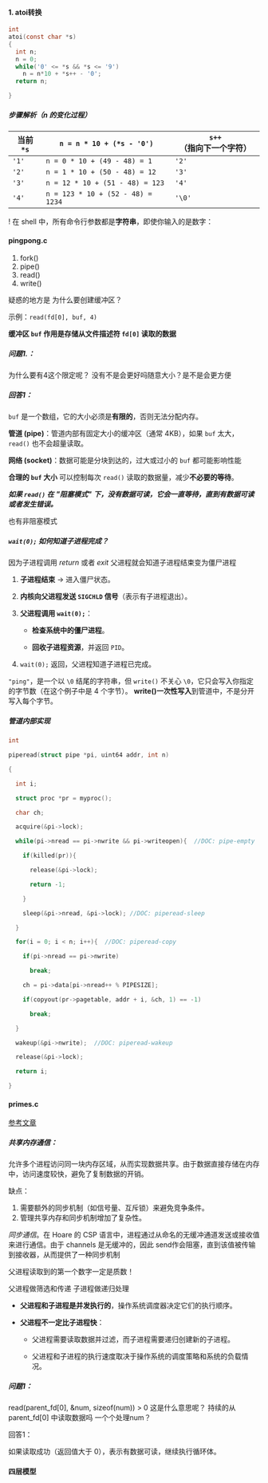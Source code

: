 
#### 1. atoi转换

```c
int
atoi(const char *s)
{
  int n;
  n = 0;
  while('0' <= *s && *s <= '9')
    n = n*10 + *s++ - '0';
  return n;

}
```

##### **步骤解析（n 的变化过程）**

| 当前 `*s` | `n = n * 10 + (*s - '0')`         | `s++`（指向下一个字符） |
| ------- | --------------------------------- | -------------- |
| `'1'`   | `n = 0 * 10 + (49 - 48) = 1`      | `'2'`          |
| `'2'`   | `n = 1 * 10 + (50 - 48) = 12`     | `'3'`          |
| `'3'`   | `n = 12 * 10 + (51 - 48) = 123`   | `'4'`          |
| `'4'`   | `n = 123 * 10 + (52 - 48) = 1234` | `'\0'`         |

! 在 shell 中，所有命令行参数都是**字符串**，即使你输入的是数字：

#### pingpong.c

1. fork()
2. pipe()
3. read()
4. write()


疑惑的地方是 为什么要创建缓冲区？

示例：`read(fd[0], buf, 4)` 

**缓冲区 `buf` 作用是存储从文件描述符 `fd[0]` 读取的数据**

##### 问题1.：

为什么要有4这个限定呢？ 没有不是会更好吗随意大小？是不是会更方便

##### 回答1：

`buf` 是一个数组，它的大小必须是**有限的**，否则无法分配内存。

**管道 (pipe)**：管道内部有固定大小的缓冲区（通常 4KB），如果 `buf` 太大，`read()` 也不会超量读取。

**网络 (socket)**：数据可能是分块到达的，过大或过小的 `buf` 都可能影响性能

**合理的 `buf` 大小** 可以控制每次 `read()` 读取的数据量，减少**不必要的等待**。

 ***如果 `read()` 在** **"阻塞模式"** **下，没有数据可读，它会一直等待，直到有数据可读或者发生错误。***

也有非阻塞模式

##### **`wait(0);` 如何知道子进程完成？**

因为子进程调用 *return* 或者 *exit* 父进程就会知道子进程结束变为僵尸进程

1. **子进程结束** → 进入僵尸状态。
    
2. **内核向父进程发送 `SIGCHLD` 信号**（表示有子进程退出）。
    
3. **父进程调用 `wait(0);`**：
    
    - **检查系统中的僵尸进程**。
        
    - **回收子进程资源**，并返回 `PID`。
        
4. `wait(0);` 返回，父进程知道子进程已完成。

`"ping"`，是一个以 `\0` 结尾的字符串，但 `write()` 不关心 `\0`，它只会写入你指定的字节数（在这个例子中是 4 个字节）。
**write()一次性写入**到管道中，不是分开写入每个字节。

##### 管道内部实现

```c
int

piperead(struct pipe *pi, uint64 addr, int n)

{

  int i;

  struct proc *pr = myproc();

  char ch;

  acquire(&pi->lock);

  while(pi->nread == pi->nwrite && pi->writeopen){  //DOC: pipe-empty

    if(killed(pr)){

      release(&pi->lock);

      return -1;

    }

    sleep(&pi->nread, &pi->lock); //DOC: piperead-sleep

  }

  for(i = 0; i < n; i++){  //DOC: piperead-copy

    if(pi->nread == pi->nwrite)

      break;

    ch = pi->data[pi->nread++ % PIPESIZE];

    if(copyout(pr->pagetable, addr + i, &ch, 1) == -1)

      break;

  }

  wakeup(&pi->nwrite);  //DOC: piperead-wakeup

  release(&pi->lock);

  return i;

}
```


#### primes.c

[参考文章](https://swtch.com/~rsc/thread/)

##### 共享内存通信：

允许多个进程访问同一块内存区域，从而实现数据共享。由于数据直接存储在内存中，访问速度较快，避免了复制数据的开销。


缺点：
1. 需要额外的同步机制（如信号量、互斥锁）来避免竞争条件。
2. 管理共享内存和同步机制增加了复杂性。

*同步通信*。在 Hoare 的 CSP 语言中，进程通过从命名的无缓冲通道发送或接收值来进行通信。由于 channels 是无缓冲的，因此 send作会阻塞，直到该值被传输到接收器，从而提供了一种同步机制


父进程读取到的第一个数字一定是质数！

父进程做筛选和传递
子进程做递归处理

- **父进程和子进程是并发执行的**，操作系统调度器决定它们的执行顺序。
    
- **父进程不一定比子进程快**：
    
    - 父进程需要读取数据并过滤，而子进程需要递归创建新的子进程。
        
    - 父进程和子进程的执行速度取决于操作系统的调度策略和系统的负载情况。


 ##### 问题1：
 
 read(parent_fd[0], &num, sizeof(num)) > 0 这是什么意思呢？ 持续的从parent_fd[0] 中读取数据吗 一个个处理num？

回答1：

如果读取成功（返回值大于 0），表示有数据可读，继续执行循环体。


#### 四层模型

